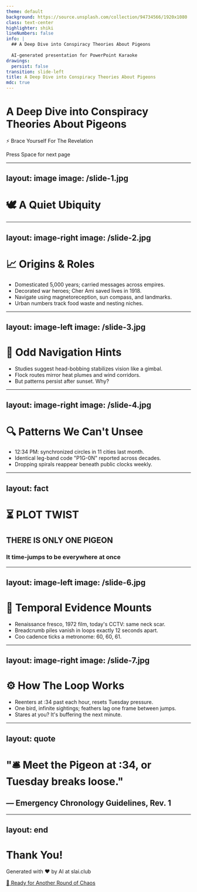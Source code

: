 ```yaml
---
theme: default
background: https://source.unsplash.com/collection/94734566/1920x1080
class: text-center
highlighter: shiki
lineNumbers: false
info: |
  ## A Deep Dive into Conspiracy Theories About Pigeons
  
  AI-generated presentation for PowerPoint Karaoke
drawings:
  persist: false
transition: slide-left
title: A Deep Dive into Conspiracy Theories About Pigeons
mdc: true
---
```


# A Deep Dive into Conspiracy Theories About Pigeons

⚡ Brace Yourself For The Revelation

<div class="pt-12">
  <span @click="$slidev.nav.next" class="px-2 py-1 rounded cursor-pointer" hover="bg-white bg-opacity-10">
    Press Space for next page <carbon:arrow-right class="inline"/>
  </span>
</div>

<div class="abs-br m-6 flex gap-2">
  <a href="https://github.com/beevelop/slai.club" target="_blank" alt="GitHub"
    class="text-xl slidev-icon-btn opacity-50 !border-none !hover:text-white">
    <carbon-logo-github />
  </a>
</div>

---
layout: image
image: /slide-1.jpg
---

# 🕊️ A Quiet Ubiquity

---
layout: image-right
image: /slide-2.jpg
---

# 📈 Origins & Roles

<v-clicks>

- Domesticated 5,000 years; carried messages across empires.
- Decorated war heroes; Cher Ami saved lives in 1918.
- Navigate using magnetoreception, sun compass, and landmarks.
- Urban numbers track food waste and nesting niches.

</v-clicks>

---
layout: image-left
image: /slide-3.jpg
---

# 🧭 Odd Navigation Hints

<v-clicks>

- Studies suggest head-bobbing stabilizes vision like a gimbal.
- Flock routes mirror heat plumes and wind corridors.
- But patterns persist after sunset. Why?

</v-clicks>

---
layout: image-right
image: /slide-4.jpg
---

# 🔍 Patterns We Can't Unsee

<v-clicks>

- 12:34 PM: synchronized circles in 11 cities last month.
- Identical leg-band code "P1G-0N" reported across decades.
- Dropping spirals reappear beneath public clocks weekly.

</v-clicks>

---
layout: fact
---

# ⏳ PLOT TWIST
## THERE IS ONLY ONE PIGEON
### It time-jumps to be everywhere at once

---
layout: image-left
image: /slide-6.jpg
---

# 🧪 Temporal Evidence Mounts

<v-clicks>

- Renaissance fresco, 1972 film, today's CCTV: same neck scar.
- Breadcrumb piles vanish in loops exactly 12 seconds apart.
- Coo cadence ticks a metronome: 60, 60, 61.

</v-clicks>

---
layout: image-right
image: /slide-7.jpg
---

# ⚙️ How The Loop Works

<v-clicks>

- Reenters at :34 past each hour, resets Tuesday pressure.
- One bird, infinite sightings; feathers lag one frame between jumps.
- Stares at you? It's buffering the next minute.

</v-clicks>

---
layout: quote
---

# "🛎️ Meet the Pigeon at :34, or Tuesday breaks loose."
## — Emergency Chronology Guidelines, Rev. 1

---
layout: end
---

# Thank You!

Generated with ❤️ by AI at slai.club

<div class="pt-12">
  <a href="https://slai.club" target="_blank" class="px-6 py-3 rounded-full cursor-pointer inline-block bg-gradient-to-r from-purple-500 to-pink-500 text-white font-bold" hover="shadow-lg transform scale-105">
    🎲 Ready for Another Round of Chaos
  </a>
</div>

